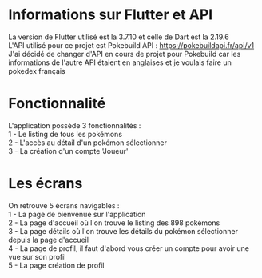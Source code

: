 # Informations sur Flutter et API

La version de Flutter  utilisé est la 3.7.10 et celle de Dart est la 2.19.6  
L'API utilisé pour ce projet est Pokebuild API : https://pokebuildapi.fr/api/v1  
J'ai décidé de changer d'API en cours de projet pour Pokebuild car les informations de l'autre API étaient en anglaises et je voulais faire un pokedex français

# Fonctionnalité

L'application possède 3 fonctionnalités :  
  1 - Le listing de tous les pokémons  
  2 - L'accès au détail d'un pokémon sélectionner  
  3 - La création d'un compte 'Joueur'  

# Les écrans
On retrouve 5 écrans navigables :  
1 - La page de bienvenue sur l'application  
2 - La page d'accueil où l'on trouve le listing des 898 pokémons  
3 - La page détails où l'on trouve les détails du pokémon sélectionner depuis la page d'accueil  
4 - La page de profil, il faut d'abord vous créer un compte pour avoir une vue sur son profil  
5 - La page création de profil
